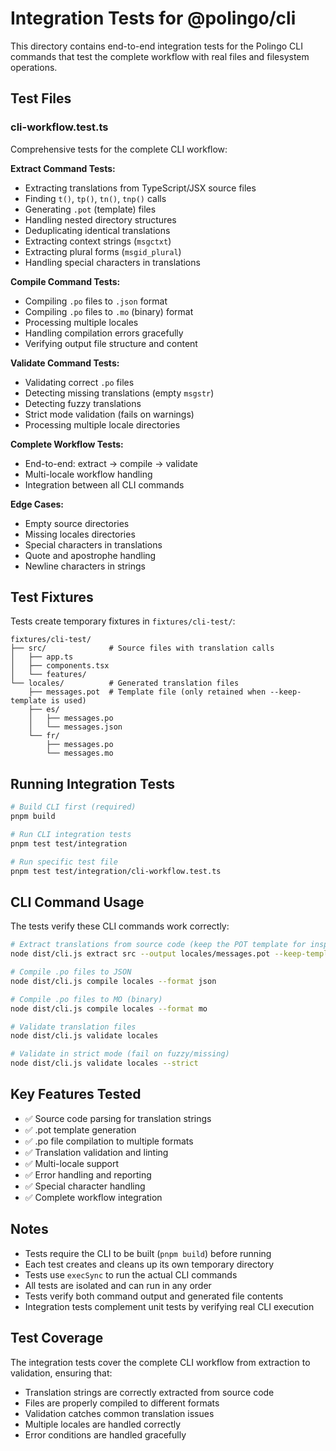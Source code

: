 # Integration Tests for @polingo/cli

This directory contains end-to-end integration tests for the Polingo CLI commands that test the complete workflow with real files and filesystem operations.

## Test Files

### cli-workflow.test.ts

Comprehensive tests for the complete CLI workflow:

**Extract Command Tests:**

- Extracting translations from TypeScript/JSX source files
- Finding `t()`, `tp()`, `tn()`, `tnp()` calls
- Generating `.pot` (template) files
- Handling nested directory structures
- Deduplicating identical translations
- Extracting context strings (`msgctxt`)
- Extracting plural forms (`msgid_plural`)
- Handling special characters in translations

**Compile Command Tests:**

- Compiling `.po` files to `.json` format
- Compiling `.po` files to `.mo` (binary) format
- Processing multiple locales
- Handling compilation errors gracefully
- Verifying output file structure and content

**Validate Command Tests:**

- Validating correct `.po` files
- Detecting missing translations (empty `msgstr`)
- Detecting fuzzy translations
- Strict mode validation (fails on warnings)
- Processing multiple locale directories

**Complete Workflow Tests:**

- End-to-end: extract → compile → validate
- Multi-locale workflow handling
- Integration between all CLI commands

**Edge Cases:**

- Empty source directories
- Missing locales directories
- Special characters in translations
- Quote and apostrophe handling
- Newline characters in strings

## Test Fixtures

Tests create temporary fixtures in `fixtures/cli-test/`:

```
fixtures/cli-test/
├── src/              # Source files with translation calls
│   ├── app.ts
│   ├── components.tsx
│   └── features/
└── locales/          # Generated translation files
    ├── messages.pot  # Template file (only retained when --keep-template is used)
    ├── es/
    │   ├── messages.po
    │   └── messages.json
    └── fr/
        ├── messages.po
        └── messages.mo
```

## Running Integration Tests

```bash
# Build CLI first (required)
pnpm build

# Run CLI integration tests
pnpm test test/integration

# Run specific test file
pnpm test test/integration/cli-workflow.test.ts
```

## CLI Command Usage

The tests verify these CLI commands work correctly:

```bash
# Extract translations from source code (keep the POT template for inspection)
node dist/cli.js extract src --output locales/messages.pot --keep-template

# Compile .po files to JSON
node dist/cli.js compile locales --format json

# Compile .po files to MO (binary)
node dist/cli.js compile locales --format mo

# Validate translation files
node dist/cli.js validate locales

# Validate in strict mode (fail on fuzzy/missing)
node dist/cli.js validate locales --strict
```

## Key Features Tested

- ✅ Source code parsing for translation strings
- ✅ .pot template generation
- ✅ .po file compilation to multiple formats
- ✅ Translation validation and linting
- ✅ Multi-locale support
- ✅ Error handling and reporting
- ✅ Special character handling
- ✅ Complete workflow integration

## Notes

- Tests require the CLI to be built (`pnpm build`) before running
- Each test creates and cleans up its own temporary directory
- Tests use `execSync` to run the actual CLI commands
- All tests are isolated and can run in any order
- Tests verify both command output and generated file contents
- Integration tests complement unit tests by verifying real CLI execution

## Test Coverage

The integration tests cover the complete CLI workflow from extraction to validation, ensuring that:

- Translation strings are correctly extracted from source code
- Files are properly compiled to different formats
- Validation catches common translation issues
- Multiple locales are handled correctly
- Error conditions are handled gracefully
